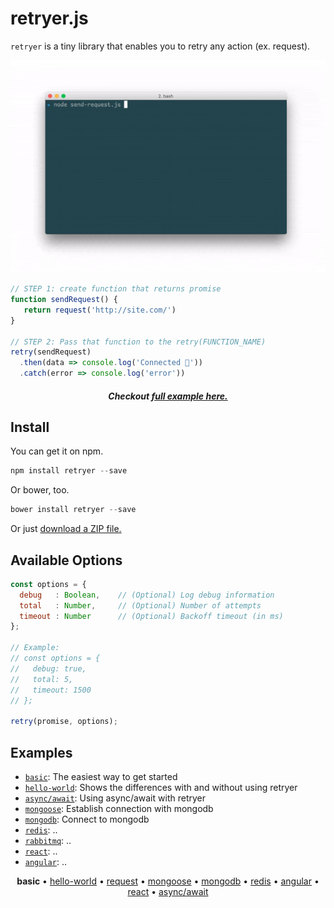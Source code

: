 # retryer.js

`retryer` is a tiny library that enables you to retry any action (ex. request).

<p align="center">
  <img src="https://github.com/ykrevnyi/reconnect/blob/docs/docs/retryer-v1.5.1.gif" alt="retryer.js intro"/>
</p>

```javascript
// STEP 1: create function that returns promise
function sendRequest() {
   return request('http://site.com/')
}

// STEP 2: Pass that function to the retry(FUNCTION_NAME)
retry(sendRequest)
  .then(data => console.log('Connected 🎉'))
  .catch(error => console.log('error'))
```

<h5 align="center">Checkout <a href="#">full example here.</a></h5>

## Install
You can get it on npm.
```javascript
npm install retryer --save
```

Or bower, too.
```javascript
bower install retryer --save
```

Or just [download a ZIP file.](https://github.com/ykrevnyi/reconnect/archive/master.zip)

## Available Options

```javascript
const options = {
  debug   : Boolean,    // (Optional) Log debug information
  total   : Number,     // (Optional) Number of attempts
  timeout : Number      // (Optional) Backoff timeout (in ms)
};

// Example:
// const options = {
//   debug: true,
//   total: 5,
//   timeout: 1500
// };

retry(promise, options);
```

## Examples

- [`basic`](https://github.com/ykrevnyi/reconnect/blob/docs/examples/basic.js): The easiest way to get started
- [`hello-world`](https://github.com/ykrevnyi/reconnect/blob/docs/examples/hello-world.js): Shows the differences with and without using retryer
- [`async/await`](https://github.com/ykrevnyi/reconnect/blob/docs/examples/async-await.js): Using async/await with retryer
- [`mongoose`](https://github.com/ykrevnyi/reconnect/blob/docs/examples/mongoose.js): Establish connection with mongodb
- [`mongodb`](https://github.com/ykrevnyi/reconnect/blob/docs/examples/mongodb.js): Connect to mongodb
- [`redis`](https://github.com/ykrevnyi/reconnect/blob/docs/examples/redis.js): ..
- [`rabbitmq`](https://github.com/ykrevnyi/reconnect/blob/docs/examples/rabbitmq.js): ..
- [`react`](https://github.com/ykrevnyi/reconnect/blob/docs/examples/rabbitmq.js): ..
- [`angular`](https://github.com/ykrevnyi/reconnect/blob/docs/examples/rabbitmq.js): ..

<p align="center">
  <b>basic</b> &bull;
  <a href="https://github.com/ykrevnyi/reconnect/blob/docs/examples/hello-world.js">hello-world</a> &bull;
  <a href="https://github.com/ykrevnyi/reconnect/blob/docs/examples/request.js">request</a> &bull;
  <a href="https://github.com/ykrevnyi/reconnect/blob/docs/examples/mongoose.js">mongoose</a> &bull;
  <a href="https://github.com/ykrevnyi/reconnect/blob/docs/examples/mongodb.js">mongodb</a> &bull;
  <a href="https://github.com/ykrevnyi/reconnect/blob/docs/examples/redis.js">redis</a> &bull;
  <a href="https://github.com/ykrevnyi/reconnect/blob/docs/examples/angular.js">angular</a> &bull;
  <a href="https://github.com/ykrevnyi/reconnect/blob/docs/examples/react.js">react</a> &bull;
  <a href="https://github.com/ykrevnyi/reconnect/blob/docs/examples/react.js">async/await</a>
</p>
